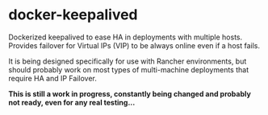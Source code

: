 # docker-keepalived
Dockerized keepalived to ease HA in deployments with multiple hosts.  Provides failover for Virtual IPs (VIP) to be always online even if a host fails.

It is being designed specifically for use with Rancher environments, but should probably work on most types of multi-machine deployments that require
HA and IP Failover.

**This is still a work in progress, constantly being changed and probably not ready, even for any real testing...**
